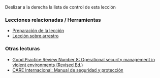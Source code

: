 [Title]: # (¿Y ahora qué?)
[Difficulty]: # (Principiante)
[Order]: # (3)

Deslizar a la derecha la lista de control de esta lección

### Lecciones relacionadas / Herramientas

*   [Preparación de la lección](umbrella://lesson/preparation)
*   [Lección sobre arrestro](umbrella://lesson/arrests)

### Otras lecturas

*   [Good Practice Review Number 8: Operational security management in violent environments (Revised Ed.)](www.odihpn.org/download/gpr_8_revised2pdf)
*   [CARE Internacional: Manual de seguridad y protección](http://ngolearning.org/courses/availablecourses/CARE%20Safety%20Course/Shared%20Documents/English_CARE_International_Safety_and_Security_Handbook.pdf)